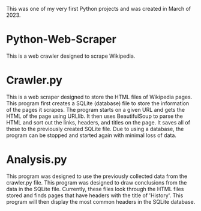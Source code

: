 This was one of my very first Python projects and was created in March of 2023.

# Python-Web-Scraper
This is a web crawler designed to scrape Wikipedia.

# Crawler.py
This is a web scraper designed to store the HTML files of Wikipedia pages. This program first creates a SQLite (database) file to store the information of the pages it scrapes. The program starts on a given URL and gets the HTML of the page using URLlib. It then uses BeautifulSoup to parse the HTML and sort out the links, headers, and titles on the page. It saves all of these to the previously created SQLite file. Due to using a database, the program can be stopped and started again with minimal loss of data. 

# Analysis.py
This program was designed to use the previously collected data from the crawler.py file. This program was designed to draw conclusions from the data in the SQLite file. Currently, these files look through the HTML files stored and finds pages that have headers with the title of 'History'. This program will then display the most common headers in the SQLite database.
